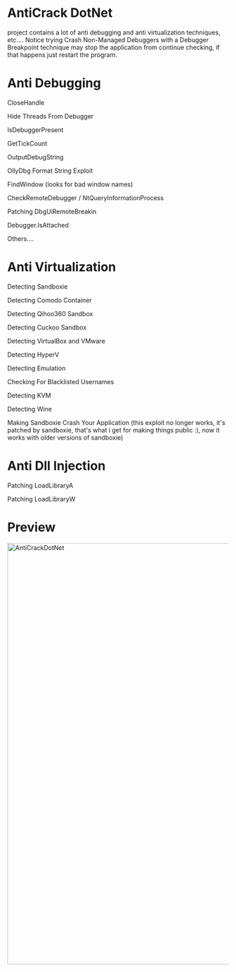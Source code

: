 # AntiCrack DotNet
project contains a lot of anti debugging and anti virtualization techniques, etc.... Notice trying Crash Non-Managed Debuggers with a Debugger Breakpoint technique may stop the application from continue checking, if that happens just restart the program.
# Anti Debugging
CloseHandle

Hide Threads From Debugger

IsDebuggerPresent

GetTickCount

OutputDebugString

OllyDbg Format String Exploit

FindWindow (looks for bad window names)

CheckRemoteDebugger / NtQueryInformationProcess

Patching DbgUiRemoteBreakin

Debugger.IsAttached

Others....
# Anti Virtualization
Detecting Sandboxie

Detecting Comodo Container

Detecting Qihoo360 Sandbox

Detecting Cuckoo Sandbox

Detecting VirtualBox and VMware

Detecting HyperV

Detecting Emulation

Checking For Blacklisted Usernames

Detecting KVM

Detecting Wine

Making Sandboxie Crash Your Application (this exploit no longer works, it's patched by sandboxie, that's what i get for making things public :), now it works with older versions of sandboxie)
# Anti Dll Injection
Patching LoadLibraryA

Patching LoadLibraryW
# Preview
<img width="960" alt="AntiCrackDotNet" src="https://user-images.githubusercontent.com/90452585/140987369-f05706fa-7065-487f-8c5d-9e62add2170d.PNG">

